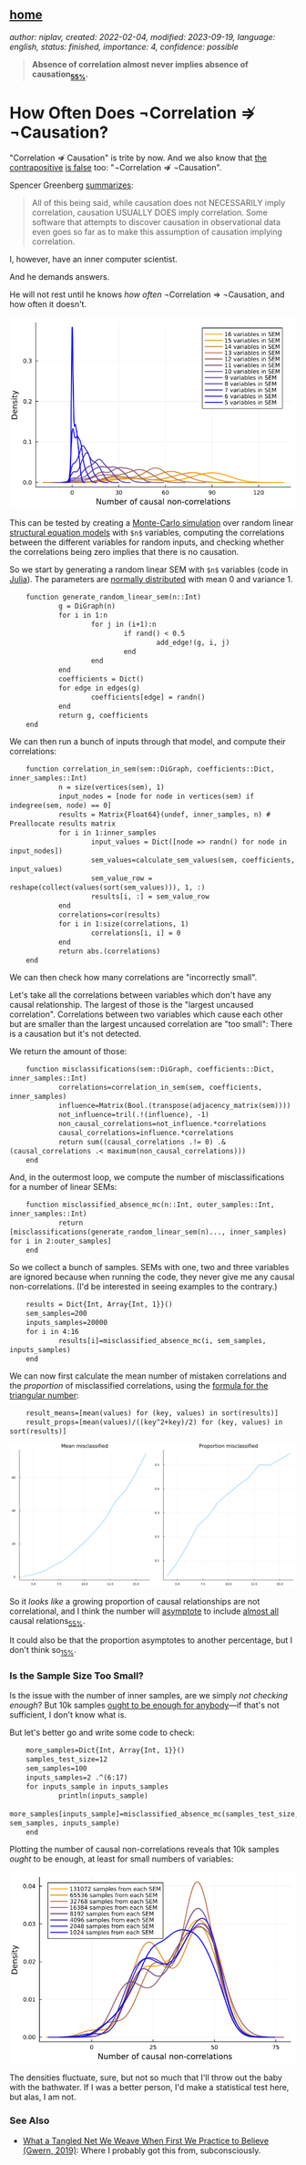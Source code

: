 [home](./index.md)
-------------------

*author: niplav, created: 2022-02-04, modified: 2023-09-19, language: english, status: finished, importance: 4, confidence: possible*

> __Absence of correlation almost never implies absence of
causation<sub>[55%](https://fatebook.io/q/in-linear-sems-with-0-1-distributed--clujl9idv0001lc0841gwx9te)</sub>.__

How Often Does ¬Correlation ⇏ ¬Causation?
==========================================

"Correlation ⇏ Causation" is trite by now. And we also know that
[the](https://www.spencergreenberg.com/2022/03/can-you-have-causation-without-correlation-surprisingly-yes/)
[contrapositive](https://stats.stackexchange.com/questions/221936/does-no-correlation-imply-no-causality)
[is false](https://core.ac.uk/download/pdf/82460997.pdf) too:
"¬Correlation ⇏ ¬Causation".

Spencer Greenberg
[summarizes](https://www.spencergreenberg.com/2022/03/can-you-have-causation-without-correlation-surprisingly-yes/):

> All of this being said, while causation does not NECESSARILY imply
correlation, causation USUALLY DOES imply correlation. Some software
that attempts to discover causation in observational data even goes so
far as to make this assumption of causation implying correlation.

I, however, have an inner computer scientist.

And he demands answers.

He will not rest until he knows *how often* ¬Correlation ⇒ ¬Causation,
and how often it doesn't.

![](./img/cause/misclassifications.png)

This can be tested by creating a [Monte-Carlo
simulation](https://en.wikipedia.org/wiki/Monte-Carlo_simulation)
over random linear [structural equation
models](https://en.wikipedia.org/wiki/Structural_equation_Models)
with `$n$` variables, computing the correlations between the different
variables for random inputs, and checking whether the correlations being
zero implies that there is no causation.

So we start by generating a random linear SEM with `$n$` variables (code
in [Julia](https://en.wikipedia.org/wiki/Julia_programming_language)). The
parameters are [normally
distributed](https://en.wikipedia.org/wiki/Normal-distribution) with
mean 0 and variance 1.

        function generate_random_linear_sem(n::Int)
                g = DiGraph(n)
                for i in 1:n
                        for j in (i+1):n
                                if rand() < 0.5
                                        add_edge!(g, i, j)
                                end
                        end
                end
                coefficients = Dict()
                for edge in edges(g)
                        coefficients[edge] = randn()
                end
                return g, coefficients
        end

We can then run a bunch of inputs through that model, and compute their
correlations:

        function correlation_in_sem(sem::DiGraph, coefficients::Dict, inner_samples::Int)
                n = size(vertices(sem), 1)
                input_nodes = [node for node in vertices(sem) if indegree(sem, node) == 0]
                results = Matrix{Float64}(undef, inner_samples, n) # Preallocate results matrix
                for i in 1:inner_samples
                        input_values = Dict([node => randn() for node in input_nodes])
                        sem_values=calculate_sem_values(sem, coefficients, input_values)
                        sem_value_row = reshape(collect(values(sort(sem_values))), 1, :)
                        results[i, :] = sem_value_row
                end
                correlations=cor(results)
                for i in 1:size(correlations, 1)
                        correlations[i, i] = 0
                end
                return abs.(correlations)
        end

We can then check how many correlations are "incorrectly small".

Let's take all the correlations between variables which don't have
any causal relationship. The largest of those is the "largest uncaused
correlation". Correlations between two variables which cause each other
but are smaller than the largest uncaused correlation are "too small":
There is a causation but it's not detected.

We return the amount of those:

        function misclassifications(sem::DiGraph, coefficients::Dict, inner_samples::Int)
                correlations=correlation_in_sem(sem, coefficients, inner_samples)
                influence=Matrix(Bool.(transpose(adjacency_matrix(sem))))
                not_influence=tril(.!(influence), -1)
                non_causal_correlations=not_influence.*correlations
                causal_correlations=influence.*correlations
                return sum((causal_correlations .!= 0) .& (causal_correlations .< maximum(non_causal_correlations)))
        end

And, in the outermost loop, we compute the number of misclassifications
for a number of linear SEMs:

        function misclassified_absence_mc(n::Int, outer_samples::Int, inner_samples::Int)
                return [misclassifications(generate_random_linear_sem(n)..., inner_samples) for i in 2:outer_samples]
        end

So we collect a bunch of samples. SEMs with one, two and three variables
are ignored because when running the code, they never give me any causal
non-correlations. (I'd be interested in seeing examples to the contrary.)

        results = Dict{Int, Array{Int, 1}}()
        sem_samples=200
        inputs_samples=20000
        for i in 4:16
                results[i]=misclassified_absence_mc(i, sem_samples, inputs_samples)
        end

We can now first calculate the mean number of mistaken
correlations and the *proportion* of misclassified
correlations, using the [formula for the triangular
number](https://en.wikipedia.org/wiki/Triangular_Number#Formula):

        result_means=[mean(values) for (key, values) in sort(results)]
        result_props=[mean(values)/((key^2+key)/2) for (key, values) in sort(results)]

![](./img/cause/summaries.png)

So it *looks like* a growing proportion of causal
relationships are not correlational, and I think the number will
[asymptote](https://en.wikipedia.org/wiki/Asymptote) to include
[almost all](https://en.wikipedia.org/wiki/Almost_all) causal
relations<sub>[55%](https://fatebook.io/q/in-linear-sems-with-0-1-distributed--clujl9idv0001lc0841gwx9te)</sub>.

It could also be that the proportion asymptotes
to another percentage, but I don't think
so<sub>[15%](https://fatebook.io/q/in-linear-sems-with-0-1-distributed--clujlfm8b0001kx08z6geffu4)</sub>.

### Is the Sample Size Too Small?

Is the issue with the number of inner samples, are we
simply *not checking enough*? But 10k samples [ought to be enough for
anybody](https://www.computerworld.com/article/2534312/the--640k--quote-won-t-go-away----but-did-gates-really-say-it-.html)—if
that's not sufficient, I don't know what is.

But let's better go and write some code to check:

        more_samples=Dict{Int, Array{Int, 1}}()
        samples_test_size=12
        sem_samples=100
        inputs_samples=2 .^(6:17)
        for inputs_sample in inputs_samples
                println(inputs_sample)
                more_samples[inputs_sample]=misclassified_absence_mc(samples_test_size, sem_samples, inputs_sample)
        end

Plotting the number of causal non-correlations reveals that 10k samples
*ought* to be enough, at least for small numbers of variables:

![](./img/cause/misclassifications_samples.png)

The densities fluctuate, sure, but not so much that I'll throw out the
baby with the bathwater. If I was a better person, I'd make a statistical
test here, but alas, I am not.

### See Also

* [What a Tangled Net We Weave When First We Practice to Believe (Gwern, 2019)](https://gwern.net/causality#what-a-tangled-net-we-weave-when-first-we-practice-to-believe): Where I probably got this from, subconsciously.

